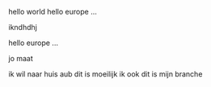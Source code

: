 hello world
hello europe ...


ikndhdhj

hello europe ...

jo maat


ik wil naar huis aub 
dit is moeilijk
ik ook
dit is mijn branche